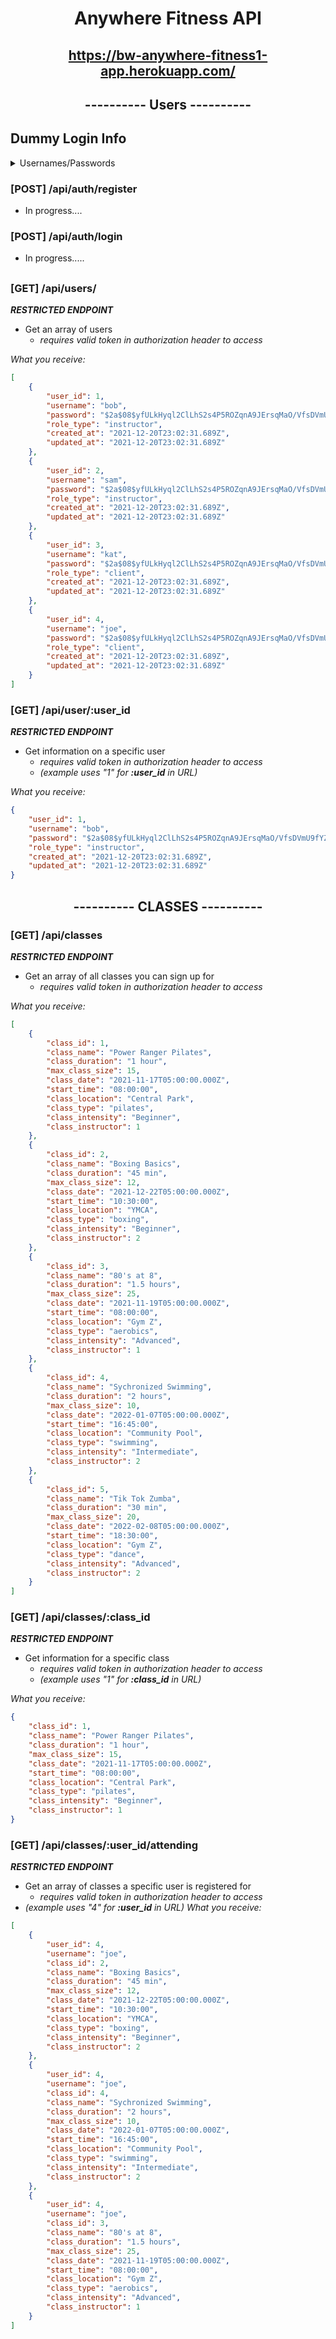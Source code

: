 # <p align="center">Anywhere Fitness API</p>

## <p align="center">https://bw-anywhere-fitness1-app.herokuapp.com/</p>

## <p align="center">---------- Users ----------</p>

## Dummy Login Info

<details>
<summary>Usernames/Passwords</summary>

```json
[
    {
        "username": "bob",
        "password": "password",
        "role_type": "instructor"
    },
    {
        "username": "sam",
        "password": "password",
        "role_type": "instructor"
    },
    {
        "username": "kat",
        "password": "password",
        "role_type": "client"
    },
    {
        "username": "joe",
        "password": "password",
        "role_type": "client"
    }
]
```

</details>

### [POST] /api/auth/register

- In progress....


### [POST] /api/auth/login

- In progress.....

##

### [GET] /api/users/

**_RESTRICTED ENDPOINT_**

- Get an array of users
  - _requires valid token in authorization header to access_

_What you receive:_

```json
[
    {
        "user_id": 1,
        "username": "bob",
        "password": "$2a$08$yfULkHyql2ClLhS2s4P5ROZqnA9JErsqMaO/VfsDVmU9fYZAWv3M6",
        "role_type": "instructor",
        "created_at": "2021-12-20T23:02:31.689Z",
        "updated_at": "2021-12-20T23:02:31.689Z"
    },
    {
        "user_id": 2,
        "username": "sam",
        "password": "$2a$08$yfULkHyql2ClLhS2s4P5ROZqnA9JErsqMaO/VfsDVmU9fYZAWv3M6",
        "role_type": "instructor",
        "created_at": "2021-12-20T23:02:31.689Z",
        "updated_at": "2021-12-20T23:02:31.689Z"
    },
    {
        "user_id": 3,
        "username": "kat",
        "password": "$2a$08$yfULkHyql2ClLhS2s4P5ROZqnA9JErsqMaO/VfsDVmU9fYZAWv3M6",
        "role_type": "client",
        "created_at": "2021-12-20T23:02:31.689Z",
        "updated_at": "2021-12-20T23:02:31.689Z"
    },
    {
        "user_id": 4,
        "username": "joe",
        "password": "$2a$08$yfULkHyql2ClLhS2s4P5ROZqnA9JErsqMaO/VfsDVmU9fYZAWv3M6",
        "role_type": "client",
        "created_at": "2021-12-20T23:02:31.689Z",
        "updated_at": "2021-12-20T23:02:31.689Z"
    }
]
```

### [GET] /api/user/:user_id

**_RESTRICTED ENDPOINT_**

- Get information on a specific user
  - _requires valid token in authorization header to access_
  - _(example uses "1" for **:user_id** in URL)_

_What you receive:_

```json
{
    "user_id": 1,
    "username": "bob",
    "password": "$2a$08$yfULkHyql2ClLhS2s4P5ROZqnA9JErsqMaO/VfsDVmU9fYZAWv3M6",
    "role_type": "instructor",
    "created_at": "2021-12-20T23:02:31.689Z",
    "updated_at": "2021-12-20T23:02:31.689Z"
}
```

##

## <p align="center">---------- CLASSES ----------</p>

### [GET] /api/classes

**_RESTRICTED ENDPOINT_**

- Get an array of all classes you can sign up for
  - _requires valid token in authorization header to access_

_What you receive:_

```json
[
    {
        "class_id": 1,
        "class_name": "Power Ranger Pilates",
        "class_duration": "1 hour",
        "max_class_size": 15,
        "class_date": "2021-11-17T05:00:00.000Z",
        "start_time": "08:00:00",
        "class_location": "Central Park",
        "class_type": "pilates",
        "class_intensity": "Beginner",
        "class_instructor": 1
    },
    {
        "class_id": 2,
        "class_name": "Boxing Basics",
        "class_duration": "45 min",
        "max_class_size": 12,
        "class_date": "2021-12-22T05:00:00.000Z",
        "start_time": "10:30:00",
        "class_location": "YMCA",
        "class_type": "boxing",
        "class_intensity": "Beginner",
        "class_instructor": 2
    },
    {
        "class_id": 3,
        "class_name": "80's at 8",
        "class_duration": "1.5 hours",
        "max_class_size": 25,
        "class_date": "2021-11-19T05:00:00.000Z",
        "start_time": "08:00:00",
        "class_location": "Gym Z",
        "class_type": "aerobics",
        "class_intensity": "Advanced",
        "class_instructor": 1
    },
    {
        "class_id": 4,
        "class_name": "Sychronized Swimming",
        "class_duration": "2 hours",
        "max_class_size": 10,
        "class_date": "2022-01-07T05:00:00.000Z",
        "start_time": "16:45:00",
        "class_location": "Community Pool",
        "class_type": "swimming",
        "class_intensity": "Intermediate",
        "class_instructor": 2
    },
    {
        "class_id": 5,
        "class_name": "Tik Tok Zumba",
        "class_duration": "30 min",
        "max_class_size": 20,
        "class_date": "2022-02-08T05:00:00.000Z",
        "start_time": "18:30:00",
        "class_location": "Gym Z",
        "class_type": "dance",
        "class_intensity": "Advanced",
        "class_instructor": 2
    }
]
```

### [GET] /api/classes/:class_id

**_RESTRICTED ENDPOINT_**

- Get information for a specific class
  - _requires valid token in authorization header to access_
  - _(example uses "1" for **:class_id** in URL)_

_What you receive:_

```json
{
    "class_id": 1,
    "class_name": "Power Ranger Pilates",
    "class_duration": "1 hour",
    "max_class_size": 15,
    "class_date": "2021-11-17T05:00:00.000Z",
    "start_time": "08:00:00",
    "class_location": "Central Park",
    "class_type": "pilates",
    "class_intensity": "Beginner",
    "class_instructor": 1
}
```

### [GET] /api/classes/:user_id/attending

**_RESTRICTED ENDPOINT_**

- Get an array of classes a specific user is registered for
  - _requires valid token in authorization header to access_
- _(example uses "4" for **:user_id** in URL)_
  _What you receive:_

```json
[
    {
        "user_id": 4,
        "username": "joe",
        "class_id": 2,
        "class_name": "Boxing Basics",
        "class_duration": "45 min",
        "max_class_size": 12,
        "class_date": "2021-12-22T05:00:00.000Z",
        "start_time": "10:30:00",
        "class_location": "YMCA",
        "class_type": "boxing",
        "class_intensity": "Beginner",
        "class_instructor": 2
    },
    {
        "user_id": 4,
        "username": "joe",
        "class_id": 4,
        "class_name": "Sychronized Swimming",
        "class_duration": "2 hours",
        "max_class_size": 10,
        "class_date": "2022-01-07T05:00:00.000Z",
        "start_time": "16:45:00",
        "class_location": "Community Pool",
        "class_type": "swimming",
        "class_intensity": "Intermediate",
        "class_instructor": 2
    },
    {
        "user_id": 4,
        "username": "joe",
        "class_id": 3,
        "class_name": "80's at 8",
        "class_duration": "1.5 hours",
        "max_class_size": 25,
        "class_date": "2021-11-19T05:00:00.000Z",
        "start_time": "08:00:00",
        "class_location": "Gym Z",
        "class_type": "aerobics",
        "class_intensity": "Advanced",
        "class_instructor": 1
    }
]
```

##
